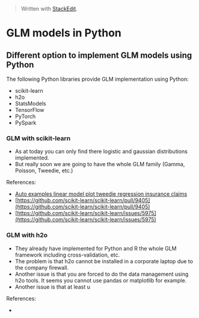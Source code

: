 
> Written with [StackEdit](https://stackedit.io/).

# GLM models in Python

## Different option to implement GLM models using Python
The following Python libraries provide GLM implementation using Python:
- scikit-learn
- h2o
- StatsModels
- TensorFlow
- PyTorch
- PySpark

### GLM with scikit-learn

- As at today you can only find there logistic and gaussian distributions implemented. 
- But really soon we are going to have the whole GLM family (Gamma, Poisson, Tweedie, etc.)

References:

- [Auto  examples linear model plot tweedie regression insurance claims](https://63035-843222-gh.circle-artifacts.com/0/doc/auto_examples/linear_model/plot_tweedie_regression_insurance_claims.html#sphx-glr-download-auto-examples-linear-model-plot-tweedie-regression-insurance-claims-py)
- [https://github.com/scikit-learn/scikit-learn/pull/9405](https://github.com/scikit-learn/scikit-learn/pull/9405)
- [https://github.com/scikit-learn/scikit-learn/issues/5975](https://github.com/scikit-learn/scikit-learn/issues/5975)

### GLM with h2o

- They already have implemented for Python and R the whole GLM framework including cross-validation, etc. 
- The problem is that h2o cannot be installed in a corporate laptop due to the company firewall.
- Another issue is that you are forced to do the data management using h2o tools. It seems you cannot use pandas or matplotlib for example.
- Another issue is that at least u

References:

- 
<!--stackedit_data:
eyJoaXN0b3J5IjpbMTI1OTM1NDMwMF19
-->